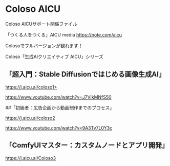 # Coloso AICU
Coloso AICUサポート関係ファイル

「つくる人をつくる」AICU media
<https://note.com/aicu>

Colosoでフルバージョンが観れます！

Coloso「生成AIクリエイティブ AICU」シリーズ

## 「超入門：Stable Diffusionではじめる画像生成AI」

https://j.aicu.ai/coloso1>

https://www.youtube.com/watch?v=J7VikMNfS50


##「初級者：広告企画から動画制作までのプロセス」

<https://j.aicu.ai/coloso2>

https://www.youtube.com/watch?v=9A3Tv7L0Y3c

## 「ComfyUIマスター：カスタムノードとアプリ開発」

<https://j.aicu.ai/Coloso3>

